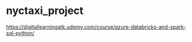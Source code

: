 # nyctaxi_project
https://digitallearningatk.udemy.com/course/azure-databricks-and-spark-sql-python/
